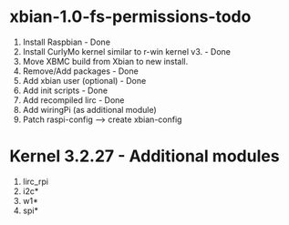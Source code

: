 xbian-1.0-fs-permissions-todo
=============================
1. Install Raspbian - Done
2. Install CurlyMo kernel similar to r-win kernel v3. - Done
3. Move XBMC build from Xbian to new install.
4. Remove/Add packages - Done
5. Add xbian user (optional) - Done
6. Add init scripts - Done
7. Add recompiled lirc - Done
8. Add wiringPi (as additional module)
9. Patch raspi-config --> create xbian-config

Kernel 3.2.27 - Additional modules
=================================
1. lirc_rpi
2. i2c*
3. w1*
4. spi*

